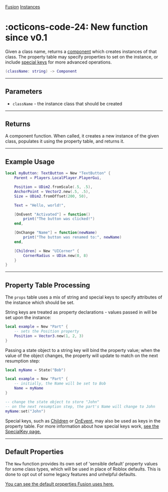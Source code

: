 <nav class="fusiondoc-api-breadcrumbs">
	<a href="../..">Fusion</a>
	<a href="..">Instances</a>
</nav>

<h1 class="fusiondoc-api-header" markdown>
	<span class="fusiondoc-api-icon" markdown>:octicons-code-24:</span>
	<span class="fusiondoc-api-name">New</span>
	<span class="fusiondoc-api-pills">
		<span class="fusiondoc-api-pill-type">function</span>
		<span class="fusiondoc-api-pill-since">since v0.1</span>
	</span>
</h1>

Given a class name, returns a [component](./component.md) which creates
instances of that class. The property table may specify properties to set on the
instance, or include [special keys](./specialkey.md) for more advanced
operations.

```Lua
(className: string) -> Component
```

-----

## Parameters

- `className` - the instance class that should be created

-----

## Returns

A component function. When called, it creates a new instance of the given class,
populates it using the property table, and returns it.

-----

## Example Usage

```Lua
local myButton: TextButton = New "TextButton" {
	Parent = Players.LocalPlayer.PlayerGui,

	Position = UDim2.fromScale(.5, .5),
	AnchorPoint = Vector2.new(.5, .5),
	Size = UDim2.fromOffset(200, 50),

	Text = "Hello, world!",

	[OnEvent "Activated"] = function()
		print("The button was clicked!")
	end,

	[OnChange "Name"] = function(newName)
		print("The button was renamed to:", newName)
	end,

	[Children] = New "UICorner" {
		CornerRadius = UDim.new(0, 8)
	}
}
```

-----

## Property Table Processing

The `props` table uses a mix of string and special keys to specify attributes of
the instance which should be set.

String keys are treated as property declarations - values passed in will be set
upon the instance:

```Lua
local example = New "Part" {
	-- sets the Position property
	Position = Vector3.new(1, 2, 3)
}
```

Passing a state object to a string key will bind the property value; when the
value of the object changes, the property will update to match on the next
resumption step:

```Lua
local myName = State("Bob")

local example = New "Part" {
	-- initially, the Name will be set to Bob
	Name = myName
}

-- change the state object to store "John"
-- on the next resumption step, the part's Name will change to John
myName:set("John")
```

Special keys, such as [Children](./children.md) or [OnEvent](./onevent.md), may
also be used as keys in the property table. For more information about how
special keys work, [see the SpecialKey page.](./specialkey.md)

-----

## Default Properties

The `New` function provides its own set of 'sensible default' property values
for some class types, which will be used in place of Roblox defaults. This is
done to opt out of some legacy features and unhelpful defaults.

[You can see the default properties Fusion uses here.](https://github.com/Elttob/Fusion/blob/main/src/Instances/defaultProps.lua)